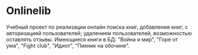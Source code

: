 # Onlinelib
Учебный проект по реализации онлайн поиска книг, добавления книг, с авторизацией пользователей; удалением пользователей, возможностью оставлять отзывы.
Имеющиеся книги в БД: "Война и мир", "Горе от ума", "Fight club", "Идиот", "Пикник на обочине".
